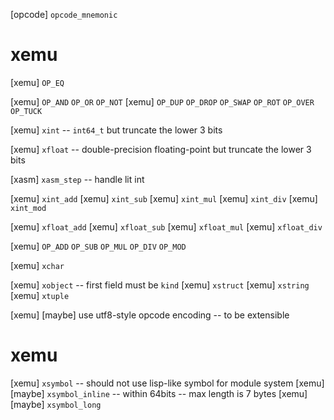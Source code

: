 [opcode] `opcode_mnemonic`

# xemu

[xemu] `OP_EQ`

[xemu] `OP_AND` `OP_OR` `OP_NOT`
[xemu] `OP_DUP` `OP_DROP` `OP_SWAP` `OP_ROT` `OP_OVER` `OP_TUCK`

[xemu] `xint` -- `int64_t` but truncate the lower 3 bits

[xemu] `xfloat` -- double-precision floating-point but truncate the lower 3 bits


[xasm] `xasm_step` -- handle lit int

[xemu] `xint_add`
[xemu] `xint_sub`
[xemu] `xint_mul`
[xemu] `xint_div`
[xemu] `xint_mod`

[xemu] `xfloat_add`
[xemu] `xfloat_sub`
[xemu] `xfloat_mul`
[xemu] `xfloat_div`

[xemu] `OP_ADD` `OP_SUB` `OP_MUL` `OP_DIV` `OP_MOD`

[xemu] `xchar`

[xemu] `xobject` -- first field must be `kind`
[xemu] `xstruct`
[xemu] `xstring`
[xemu] `xtuple`

[xemu] [maybe] use utf8-style opcode encoding -- to be extensible

# xemu

[xemu] `xsymbol` -- should not use lisp-like symbol for module system
[xemu] [maybe] `xsymbol_inline` -- within 64bits -- max length is 7 bytes
[xemu] [maybe] `xsymbol_long`
